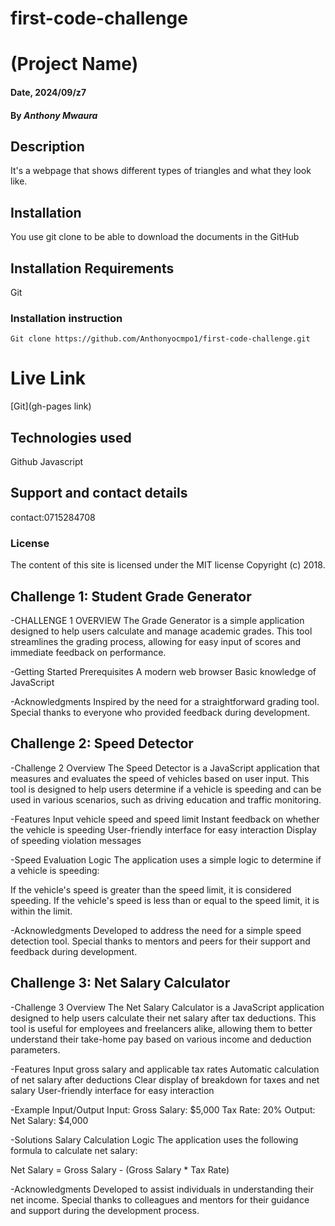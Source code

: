 # first-code-challenge
# (Project Name)

#### Date, 2024/09/z7

#### By *Anthony Mwaura*

## Description
It's a webpage that shows different types of triangles and what they look like.

## Installation
You use git clone to be able to download the documents in the GitHub

## Installation Requirements
Git

### Installation instruction
```
Git clone https://github.com/Anthonyocmpo1/first-code-challenge.git

```

# Live Link
[Git](gh-pages link)

## Technologies used
Github
Javascript

## Support and contact details
contact:0715284708


### License
The content of this site is licensed under the MIT license
Copyright (c) 2018.

## Challenge 1: Student Grade Generator
-CHALLENGE 1 OVERVIEW
The Grade Generator is a simple application designed to help users calculate and manage academic grades. This tool streamlines the grading process, allowing for easy input of scores and immediate feedback on performance.

-Getting Started
Prerequisites
A modern web browser
Basic knowledge of JavaScript

-Acknowledgments
Inspired by the need for a straightforward grading tool.
Special thanks to everyone who provided feedback during development.

## Challenge 2: Speed Detector
-Challenge 2 Overview
The Speed Detector is a JavaScript application that measures and evaluates the speed of vehicles based on user input. This tool is designed to help users determine if a vehicle is speeding and can be used in various scenarios, such as driving education and traffic monitoring.

-Features
Input vehicle speed and speed limit
Instant feedback on whether the vehicle is speeding
User-friendly interface for easy interaction
Display of speeding violation messages

-Speed Evaluation Logic
The application uses a simple logic to determine if a vehicle is speeding:

If the vehicle's speed is greater than the speed limit, it is considered speeding.
If the vehicle's speed is less than or equal to the speed limit, it is within the limit.

-Acknowledgments
Developed to address the need for a simple speed detection tool.
Special thanks to mentors and peers for their support and feedback during development.

## Challenge 3: Net Salary Calculator
-Challenge 3 Overview
The Net Salary Calculator is a JavaScript application designed to help users calculate their net salary after tax deductions. This tool is useful for employees and freelancers alike, allowing them to better understand their take-home pay based on various income and deduction parameters.

-Features
Input gross salary and applicable tax rates
Automatic calculation of net salary after deductions
Clear display of breakdown for taxes and net salary
User-friendly interface for easy interaction

-Example Input/Output
Input:
Gross Salary: $5,000
Tax Rate: 20%
Output:
Net Salary: $4,000

-Solutions
Salary Calculation Logic
The application uses the following formula to calculate net salary:

Net Salary = Gross Salary - (Gross Salary * Tax Rate)

-Acknowledgments
Developed to assist individuals in understanding their net income.
Special thanks to colleagues and mentors for their guidance and support during the development process.

















